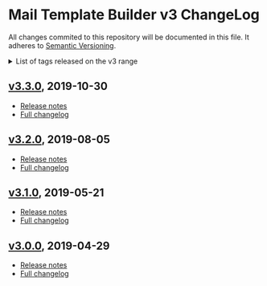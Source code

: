 
# Mail Template Builder v3 ChangeLog

All changes commited to this repository will be documented in this file. It adheres to [Semantic Versioning](http://semver.org/).

<details>
<summary>List of tags released on the v3 range</summary>

- [v3.3.0](#v330-2019-10-30)
- [v3.2.0](#v320-2019-08-05)
- [v3.1.0](#v310-2019-05-21)
- [v3.0.0](#v300-2019-04-29)

</details>



## [v3.3.0](https://github.com/justia/mail-template-builder/tree/v3.3.0), 2019-10-30
- [Release notes](https://github.com/justia/mail-template-builder/releases/tag/v3.3.0)
- [Full changelog](https://github.com/justia/mail-template-builder/compare/v3.2.0...v3.3.0)


## [v3.2.0](https://github.com/justia/mail-template-builder/tree/v3.2.0), 2019-08-05
- [Release notes](https://github.com/justia/mail-template-builder/releases/tag/v3.2.0)
- [Full changelog](https://github.com/justia/mail-template-builder/compare/v3.1.0...v3.2.0)


## [v3.1.0](https://github.com/justia/mail-template-builder/tree/v3.1.0), 2019-05-21
- [Release notes](https://github.com/justia/mail-template-builder/releases/tag/v3.1.0)
- [Full changelog](https://github.com/justia/mail-template-builder/compare/v3.0.0...v3.1.0)


## [v3.0.0](https://github.com/justia/mail-template-builder/tree/v3.0.0), 2019-04-29
- [Release notes](https://github.com/justia/mail-template-builder/releases/tag/v3.0.0)
- [Full changelog](https://github.com/justia/mail-template-builder/compare/v2.1.0...v3.0.0)
